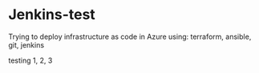 # Jenkins-test
Trying to deploy infrastructure as code in Azure using: terraform, ansible, git, jenkins

testing 1, 2, 3
